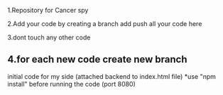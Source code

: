 1.Repository for Cancer spy 

2.Add your code by creating a branch add push all your code here 

3.dont touch any other code 

4.for each new code create new branch
--------------------------------------------------------
initial code for my side 
(attached backend to index.html file) 
*use "npm install" before running the code 
(port 8080)

